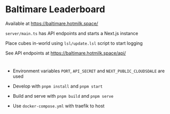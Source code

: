# Baltimare Leaderboard

Available at https://baltimare.hotmilk.space/

`server/main.ts` has API endpoints and starts a Next.js instance

Place cubes in-world using `lsl/update.lsl` script to start logging

See API endpoints at https://baltimare.hotmilk.space/api/

#

-   Environment variables `PORT`, `API_SECRET` and `NEXT_PUBLIC_CLOUDSDALE` are used

-   Develop with `pnpm install` and `pnpm start`

-   Build and serve with `pnpm build` and `pnpm serve`

-   Use `docker-compose.yml` with traefik to host
